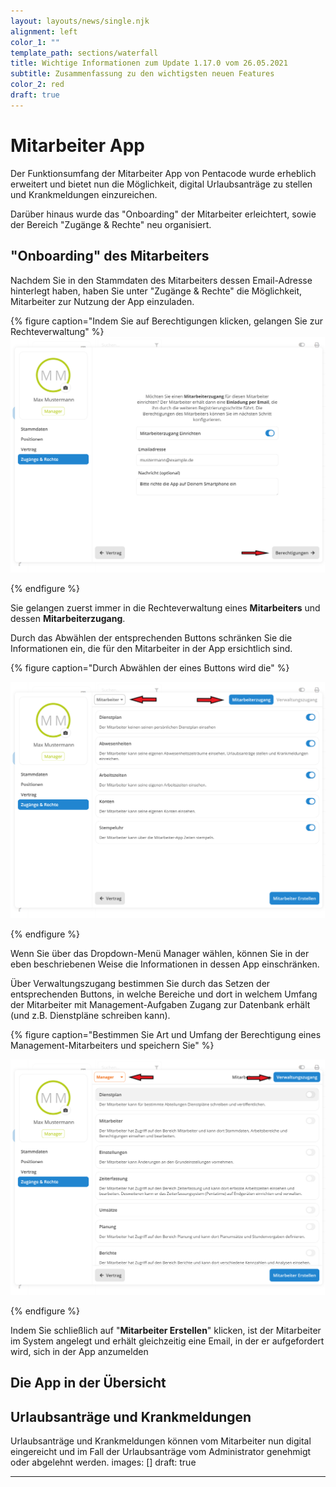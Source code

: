 ```yaml
---
layout: layouts/news/single.njk
alignment: left
color_1: ""
template_path: sections/waterfall
title: Wichtige Informationen zum Update 1.17.0 vom 26.05.2021
subtitle: Zusammenfassung zu den wichtigsten neuen Features
color_2: red
draft: true
---
```


# Mitarbeiter App

Der Funktionsumfang der Mitarbeiter App von Pentacode wurde erheblich erweitert und bietet nun die Möglichkeit, digital Urlaubsanträge zu stellen und Krankmeldungen einzureichen.

Darüber hinaus wurde das "Onboarding" der Mitarbeiter erleichtert, sowie der Bereich "Zugänge & Rechte" neu organisiert.

## "Onboarding" des Mitarbeiters

Nachdem Sie in den Stammdaten des Mitarbeiters dessen Email-Adresse hinterlegt haben, haben Sie unter "Zugänge & Rechte" die Möglichkeit, Mitarbeiter zur Nutzung der App einzuladen.

{% figure caption="Indem Sie auf Berechtigungen klicken, gelangen Sie zur Rechteverwaltung" %}![](/uploads/blog_update_1-17-0_mitarbeiter-app_ma-app-einrichten_2.png)

{% endfigure %}

Sie gelangen zuerst immer in die Rechteverwaltung eines **Mitarbeiters** und dessen **Mitarbeiterzugang**.

Durch das Abwählen der entsprechenden Buttons schränken Sie die Informationen ein, die für den Mitarbeiter in der App ersichtlich sind.

{% figure caption="Durch Abwählen der eines Buttons wird die" %}

![](/uploads/blog_update_1-17-0_mitarbeiter-app_rechte_1.png)

{% endfigure %}

Wenn Sie über das Dropdown-Menü Manager wählen, können Sie in der eben beschriebenen Weise die Informationen in dessen App einschränken.

Über Verwaltungszugang bestimmen Sie durch das Setzen der entsprechenden Buttons, in welche Bereiche und dort in welchem Umfang der Mitarbeiter mit Management-Aufgaben Zugang zur Datenbank erhält (und z.B. Dienstpläne schreiben kann).

{% figure caption="Bestimmen Sie Art und Umfang der Berechtigung eines Management-Mitarbeiters und speichern Sie" %}

![](/uploads/blog_update_1-17-0_mitarbeiter-app_rechte_2.png)

{% endfigure %}

Indem Sie schließlich auf "**Mitarbeiter Erstellen**" klicken, ist der Mitarbeiter im System angelegt und erhält gleichzeitig eine Email, in der er aufgefordert wird, sich in der App anzumelden

## Die App in der Übersicht

## Urlaubsanträge und Krankmeldungen

Urlaubsanträge und Krankmeldungen können vom Mitarbeiter nun digital eingereicht und im Fall der Urlaubsanträge vom Administrator genehmigt oder abgelehnt werden.
images: []
draft: true

---
